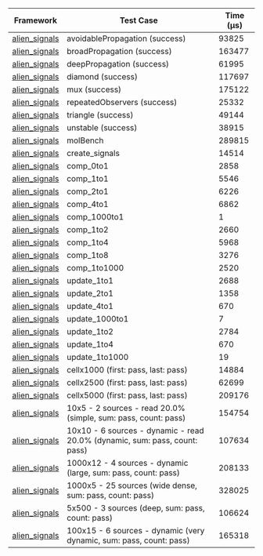 | Framework | Test Case | Time (μs) |
| --- | --- | --- |
| [alien_signals](https://github.com/medz/alien-signals-dart) | avoidablePropagation (success) | 93825 |
| [alien_signals](https://github.com/medz/alien-signals-dart) | broadPropagation (success) | 163477 |
| [alien_signals](https://github.com/medz/alien-signals-dart) | deepPropagation (success) | 61995 |
| [alien_signals](https://github.com/medz/alien-signals-dart) | diamond (success) | 117697 |
| [alien_signals](https://github.com/medz/alien-signals-dart) | mux (success) | 175122 |
| [alien_signals](https://github.com/medz/alien-signals-dart) | repeatedObservers (success) | 25332 |
| [alien_signals](https://github.com/medz/alien-signals-dart) | triangle (success) | 49144 |
| [alien_signals](https://github.com/medz/alien-signals-dart) | unstable (success) | 38915 |
| [alien_signals](https://github.com/medz/alien-signals-dart) | molBench | 289815 |
| [alien_signals](https://github.com/medz/alien-signals-dart) | create_signals | 14514 |
| [alien_signals](https://github.com/medz/alien-signals-dart) | comp_0to1 | 2858 |
| [alien_signals](https://github.com/medz/alien-signals-dart) | comp_1to1 | 5546 |
| [alien_signals](https://github.com/medz/alien-signals-dart) | comp_2to1 | 6226 |
| [alien_signals](https://github.com/medz/alien-signals-dart) | comp_4to1 | 6862 |
| [alien_signals](https://github.com/medz/alien-signals-dart) | comp_1000to1 | 1 |
| [alien_signals](https://github.com/medz/alien-signals-dart) | comp_1to2 | 2660 |
| [alien_signals](https://github.com/medz/alien-signals-dart) | comp_1to4 | 5968 |
| [alien_signals](https://github.com/medz/alien-signals-dart) | comp_1to8 | 3276 |
| [alien_signals](https://github.com/medz/alien-signals-dart) | comp_1to1000 | 2520 |
| [alien_signals](https://github.com/medz/alien-signals-dart) | update_1to1 | 2688 |
| [alien_signals](https://github.com/medz/alien-signals-dart) | update_2to1 | 1358 |
| [alien_signals](https://github.com/medz/alien-signals-dart) | update_4to1 | 670 |
| [alien_signals](https://github.com/medz/alien-signals-dart) | update_1000to1 | 7 |
| [alien_signals](https://github.com/medz/alien-signals-dart) | update_1to2 | 2784 |
| [alien_signals](https://github.com/medz/alien-signals-dart) | update_1to4 | 670 |
| [alien_signals](https://github.com/medz/alien-signals-dart) | update_1to1000 | 19 |
| [alien_signals](https://github.com/medz/alien-signals-dart) | cellx1000 (first: pass, last: pass) | 14884 |
| [alien_signals](https://github.com/medz/alien-signals-dart) | cellx2500 (first: pass, last: pass) | 62699 |
| [alien_signals](https://github.com/medz/alien-signals-dart) | cellx5000 (first: pass, last: pass) | 209176 |
| [alien_signals](https://github.com/medz/alien-signals-dart) | 10x5 - 2 sources - read 20.0% (simple, sum: pass, count: pass) | 154754 |
| [alien_signals](https://github.com/medz/alien-signals-dart) | 10x10 - 6 sources - dynamic - read 20.0% (dynamic, sum: pass, count: pass) | 107634 |
| [alien_signals](https://github.com/medz/alien-signals-dart) | 1000x12 - 4 sources - dynamic (large, sum: pass, count: pass) | 208133 |
| [alien_signals](https://github.com/medz/alien-signals-dart) | 1000x5 - 25 sources (wide dense, sum: pass, count: pass) | 328025 |
| [alien_signals](https://github.com/medz/alien-signals-dart) | 5x500 - 3 sources (deep, sum: pass, count: pass) | 106624 |
| [alien_signals](https://github.com/medz/alien-signals-dart) | 100x15 - 6 sources - dynamic (very dynamic, sum: pass, count: pass) | 165318 |
